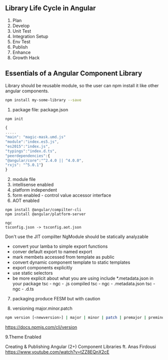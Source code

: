 ## Library Life Cycle in Angular

1. Plan
2. Develop
3. Unit Test
4. Integration Setup
5. Env Test
6. Publish
7. Enhance
8. Growth Hack


## Essentials of a Angular Component Library
Library should be reusable module, so the user can npm install it like other angular components.
```bash
npm install my-some-library --save
```
1. package file: package.json 
```bash
npm init
```

```js
{
.....
"main": "magic-mask.umd.js"
"module":"index.es5.js",
"es2015":"index.js",
"typings":"index.d.ts",
"peerdependencies":{
"@angular/core":"^2.4.0 || ^4.0.0",
"rxjs": "^5.0.1"}
}
```

2. module file
3. intellisense enabled
4. platform independent
5. form enabled - control value accessor interface
6. AOT enabled
```bach
npm install @angular/compilter-cli
npm install @angular/platform-server

ngc
tsconfig.json -> tsconfig.aot.json
```

Don't use the JIT compilter
NgModule should be statically analyzable 
- convert your lamba to simple export functions
- conver default export to named export
- mark membets accessed from template as public
- convert dynamic component template to static templates
- export components explicitly
- use static selectors
- be more explicit about what you are using
include *.metadata.json in your package
tsc - ngc - .js compiled
tsc - ngc - .metadata.json
tsc - ngc - .d.ts

7. packaging
produce FESM but with caution

8. versioning
major.minor.patch
```bash
npm version [<newversion>] | major | minor | patch | premajor | preminor | prepatch | prerelease | from-git]
```
https://docs.npmjs.com/cli/version


9.Theme Enabled



Creating & Publishing Angular (2+) Component Libraries ft. Anas Firdousi
https://www.youtube.com/watch?v=tZZ8EQnX2cE

